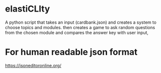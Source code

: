 #  elastiCLIty

A python script that takes an input (cardbank.json)
and creates a system to choose topics and modules.
then creates a game to ask random questions from the 
chosen module and compares the answer key with user input,

# For human readable json format
https://jsoneditoronline.org/

